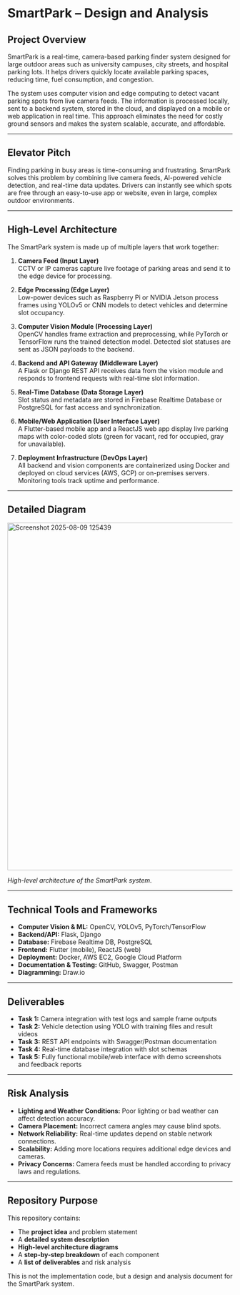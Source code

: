 # SmartPark – Design and Analysis

## Project Overview
SmartPark is a real-time, camera-based parking finder system designed for large outdoor areas such as university campuses, city streets, and hospital parking lots. It helps drivers quickly locate available parking spaces, reducing time, fuel consumption, and congestion.

The system uses computer vision and edge computing to detect vacant parking spots from live camera feeds. The information is processed locally, sent to a backend system, stored in the cloud, and displayed on a mobile or web application in real time. This approach eliminates the need for costly ground sensors and makes the system scalable, accurate, and affordable.

---

## Elevator Pitch
Finding parking in busy areas is time-consuming and frustrating. SmartPark solves this problem by combining live camera feeds, AI-powered vehicle detection, and real-time data updates. Drivers can instantly see which spots are free through an easy-to-use app or website, even in large, complex outdoor environments.

---

## High-Level Architecture
The SmartPark system is made up of multiple layers that work together:

1. **Camera Feed (Input Layer)**  
   CCTV or IP cameras capture live footage of parking areas and send it to the edge device for processing.

2. **Edge Processing (Edge Layer)**  
   Low-power devices such as Raspberry Pi or NVIDIA Jetson process frames using YOLOv5 or CNN models to detect vehicles and determine slot occupancy.

3. **Computer Vision Module (Processing Layer)**  
   OpenCV handles frame extraction and preprocessing, while PyTorch or TensorFlow runs the trained detection model. Detected slot statuses are sent as JSON payloads to the backend.

4. **Backend and API Gateway (Middleware Layer)**  
   A Flask or Django REST API receives data from the vision module and responds to frontend requests with real-time slot information.

5. **Real-Time Database (Data Storage Layer)**  
   Slot status and metadata are stored in Firebase Realtime Database or PostgreSQL for fast access and synchronization.

6. **Mobile/Web Application (User Interface Layer)**  
   A Flutter-based mobile app and a ReactJS web app display live parking maps with color-coded slots (green for vacant, red for occupied, gray for unavailable).

7. **Deployment Infrastructure (DevOps Layer)**  
   All backend and vision components are containerized using Docker and deployed on cloud services (AWS, GCP) or on-premises servers. Monitoring tools track uptime and performance.

---

## Detailed Diagram
<img width="730" height="778" alt="Screenshot 2025-08-09 125439" src="https://github.com/user-attachments/assets/e577cccb-ba93-433e-8d33-788d3a5e4914" />

*High-level architecture of the SmartPark system.*

---

## Technical Tools and Frameworks
- **Computer Vision & ML:** OpenCV, YOLOv5, PyTorch/TensorFlow  
- **Backend/API:** Flask, Django  
- **Database:** Firebase Realtime DB, PostgreSQL  
- **Frontend:** Flutter (mobile), ReactJS (web)  
- **Deployment:** Docker, AWS EC2, Google Cloud Platform  
- **Documentation & Testing:** GitHub, Swagger, Postman  
- **Diagramming:** Draw.io  

---

## Deliverables
- **Task 1:** Camera integration with test logs and sample frame outputs  
- **Task 2:** Vehicle detection using YOLO with training files and result videos  
- **Task 3:** REST API endpoints with Swagger/Postman documentation  
- **Task 4:** Real-time database integration with slot schemas  
- **Task 5:** Fully functional mobile/web interface with demo screenshots and feedback reports  

---

## Risk Analysis
- **Lighting and Weather Conditions:** Poor lighting or bad weather can affect detection accuracy.  
- **Camera Placement:** Incorrect camera angles may cause blind spots.  
- **Network Reliability:** Real-time updates depend on stable network connections.  
- **Scalability:** Adding more locations requires additional edge devices and cameras.  
- **Privacy Concerns:** Camera feeds must be handled according to privacy laws and regulations.  

---

## Repository Purpose
This repository contains:
- The **project idea** and problem statement  
- A **detailed system description**  
- **High-level architecture diagrams**  
- A **step-by-step breakdown** of each component  
- A **list of deliverables** and risk analysis  

This is not the implementation code, but a design and analysis document for the SmartPark system.
